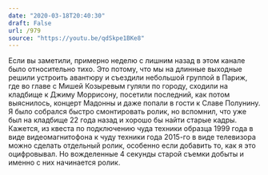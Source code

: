 ```yaml
---
date: "2020-03-18T20:40:30"
draft: False
url: /979
source: "https://youtu.be/qdSkpe1BKe8"
---
```


Если вы заметили, примерно неделю с лишним назад в этом канале было относительно тихо. Это потому, что мы на длинные выходные решили устроить авантюру и съездили небольшой группой в Париж, где во главе с Мишей Козыревым гуляли по городу, сходили на кладбище к Джиму Моррисону, посетили последний, как потом выяснилось, концерт Мадонны и даже попали в гости к Славе Полунину. Я было собрался быстро смонтировать ролик, но вспомнил, что уже был на кладбище 22 года назад и хорошо бы найти старые кадры. Кажется, из квеста по подключению чуда техники образца 1999 года в виде видеомагнитофона к чуду техники года 2015-го в виде телевизора можно сделать отдельный ролик, особенно если добавить то, как я это оцифровывал. Но вожделенные 4 секунды старой съемки добыты и именно с них начинается ролик.
